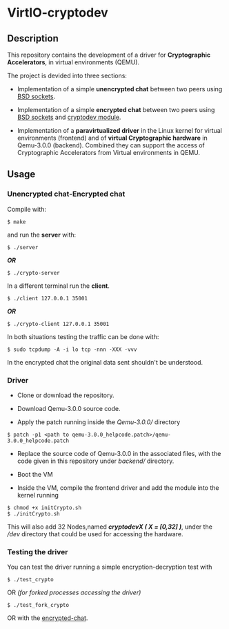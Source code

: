 # VirtIO-cryptodev

## Description
This repository contains the development of a driver for **Cryptographic Accelerators**, in virtual environments (QEMU).

The project is devided into three sections:
* Implementation of a simple **unencrypted chat** between two peers using [BSD sockets](https://en.wikipedia.org/wiki/Berkeley_sockets).

* Implementation of a simple **encrypted chat** between two peers using [BSD sockets](https://en.wikipedia.org/wiki/Berkeley_sockets) and [cryptodev module](http://cryptodev-linux.org/documentation.html).

* Implementation of a **paravirtualized driver** in the Linux kernel for virtual environments (frontend) and of **virtual Cryptographic hardware** in Qemu-3.0.0 (backend). Combined they can support the access of Cryptographic Accelerators from Virtual environments in QEMU.

## Usage

### Unencrypted chat-Encrypted chat

Compile with:
```console
$ make
```

and run the **server** with:

```console
$ ./server
```
***OR***
```console
$ ./crypto-server
```

In a different terminal run the **client**.
```console
$ ./client 127.0.0.1 35001
```
***OR***
```console
$ ./crypto-client 127.0.0.1 35001
```

In both situations testing the traffic can be done with:
```console
$ sudo tcpdump -A -i lo tcp -nnn -XXX -vvv
```

In the encrypted chat the original data sent shouldn't be understood.

### Driver

* Clone or download the repository.

* Download Qemu-3.0.0 source code.

* Apply the patch running inside the *Qemu-3.0.0/* directory

```console
$ patch -p1 <path to qemu-3.0.0_helpcode.patch>/qemu-3.0.0_helpcode.patch
```

* Replace the source code of Qemu-3.0.0 in the associated files, with the code given in this repository under *backend/* directory.

* Boot the VM

* Inside the VM, compile the frontend driver and add the module into the kernel running

```console
$ chmod +x initCrypto.sh
$ ./initCrypto.sh
```
This will also add 32 Nodes,named ***cryptodevX ( X = [0,32] )***, under the */dev* directory that could be used for accessing the hardware.

### Testing the driver
You can test the driver running a simple encryption-decryption test with

```console
$ ./test_crypto
```
OR *(for forked processes accessing the driver)*

```console
$ ./test_fork_crypto
```
OR with the [encrypted-chat](https://github.com/ntouev/VirtIO_cryptodev/tree/master/encrypted-chat).
